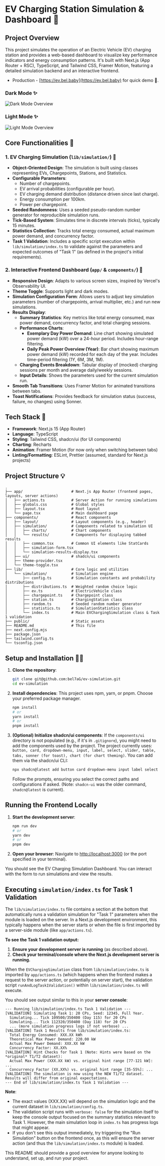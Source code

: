 # EV Charging Station Simulation & Dashboard 🎨

## Project Overview

This project simulates the operation of an Electric Vehicle (EV) charging station and provides a web-based dashboard to visualize key performance indicators and energy consumption patterns. It's built with Next.js (App Router + RSC), TypeScript, and Tailwind CSS, Framer Motion, featuring a detailed simulation backend and an interactive frontend.

- Production - [https://ev.bel.baby](https://ev.bel.baby) for quick demo 🚀.

### Dark Mode ✨

![Dark Mode Overview](./docs/assets/dark-overview.png)

### Light Mode ✨

![Light Mode Overview](./docs/assets/light-overview.png)

## Core Functionalities 🧐

### 1. EV Charging Simulation (`lib/simulation/`) 📸

- **Object-Oriented Design**: The simulation is built using classes representing EVs, Chargepoints, Stations, and Statistics.
- **Configurable Parameters**:
  - Number of chargepoints.
  - EV arrival probabilities (configurable per hour).
  - EV charging demand distribution (distance driven since last charge).
  - Energy consumption per 100km.
  - Power per chargepoint.
- **Seeded Randomness**: Uses a seeded pseudo-random number generator for reproducible simulation runs.
- **Tick-Based System**: Simulates time in discrete intervals (ticks), typically 15 minutes.
- **Statistics Collection**: Tracks total energy consumed, actual maximum power demand, and concurrency factor.
- **Task 1 Validation**: Includes a specific script execution within `lib/simulation/index.ts` to validate against the parameters and expected outcomes of "Task 1" (as defined in the project's initial requirements).

### 2. Interactive Frontend Dashboard (`app/` & `components/`) 📸

- **Responsive Design**: Adapts to various screen sizes, inspired by Vercel's Observability UI.
- **Theme Toggle**: Supports light and dark modes.
- **Simulation Configuration Form**: Allows users to adjust key simulation parameters (number of chargepoints, arrival multiplier, etc.) and run new simulations.
- **Results Display**:
  - **Summary Statistics**: Key metrics like total energy consumed, max power demand, concurrency factor, and total charging sessions.
  - **Performance Charts**:
    - **Exemplary Day Power Demand**: Line chart showing simulated power demand (kW) over a 24-hour period. Includes hour-range filtering.
    - **Daily Peak Power Overview (Year)**: Bar chart showing maximum power demand (kW) recorded for each day of the year. Includes time-period filtering (1Y, 6M, 3M, 1M).
  - **Charging Events Breakdown**: Tabular display of (mocked) charging sessions per month and average daily/weekly sessions.
  - **Input Details**: Shows the parameters used for the current simulation run.
- **Smooth Tab Transitions**: Uses Framer Motion for animated transitions between tabs.
- **Toast Notifications**: Provides feedback for simulation status (success, failure, no changes) using Sonner.

## Tech Stack 🥅

- **Framework**: Next.js 15 (App Router)
- **Language**: TypeScript
- **Styling**: Tailwind CSS, shadcn/ui (for UI components)
- **Charting**: Recharts
- **Animation**: Framer Motion (for now only when switching between tabs)
- **Linting/Formatting**: ESLint, Prettier (assumed, standard for Next.js projects)

## Project Structure 💡

```
.
├── app/                      # Next.js App Router (frontend pages, layouts, server actions)
│   ├── actions.ts            # Server Action for running simulations
│   ├── globals.css           # Global styles
│   ├── layout.tsx            # Root layout
│   └── page.tsx              # Main dashboard page
├── components/               # React components
│   ├── layout/               # Layout components (e.g., header)
│   ├── simulation/           # Components related to simulation UI
│   │   ├── charts/           # Chart components
│   │   └── results/          # Components for displaying tabbed results
│   │   ├── common.tsx        # Common UI elements like StatCards
│   │   ├── simulation-form.tsx
│   │   └── simulation-results-display.tsx
│   ├── ui/                   # shadcn/ui components
│   ├── theme-provider.tsx
│   └── theme-toggle.tsx
├── lib/                      # Core logic and utilities
│   └── simulation/           # Simulation engine
│       ├── config.ts         # Simulation constants and probability distributions
│       ├── distributions.ts  # Weighted random choice logic
│       ├── ev.ts             # ElectricVehicle class
│       ├── chargepoint.ts    # Chargepoint class
│       ├── station.ts        # ChargingStation class
│       ├── random.ts         # Seeded random number generator
│       ├── statistics.ts     # SimulationStatistics class
│       └── index.ts          # Main EVChargingSimulation class & Task 1 validation
├── public/                   # Static assets
├── README.md                 # This file
├── next.config.mjs
├── package.json
├── tailwind.config.ts
└── tsconfig.json
```

## Setup and Installation 🧑‍💻

1.  **Clone the repository**:

    ```bash
    git clone git@github.com:bel7aG/ev-simulation.git
    cd ev-simulation
    ```

2.  **Install dependencies**:
    This project uses npm, yarn, or pnpm. Choose your preferred package manager.

    ```bash
    npm install
    # or
    yarn install
    # or
    pnpm install
    ```

3.  **(Optional) Initialize shadcn/ui components**:
    If the `components/ui` directory is not populated (e.g., if it's in `.gitignore`), you might need to add the components used by the project. The project currently uses:
    `button, card, dropdown-menu, input, label, select, slider, table, tabs, sonner (for toast), chart (for chart theming)`.
    You can add them via the shadcn/ui CLI:
    ```bash
    npx shadcn@latest add button card dropdown-menu input label select slider table tabs sonner chart
    ```
    Follow the prompts, ensuring you select the correct paths and configurations if asked. (Note: `shadcn-ui` was the older command, `shadcn@latest` is current).

## Running the Frontend Locally

1.  **Start the development server**:

    ```bash
    npm run dev
    # or
    yarn dev
    # or
    pnpm dev
    ```

2.  **Open your browser**:
    Navigate to [http://localhost:3000](http://localhost:3000) (or the port specified in your terminal).

You should see the EV Charging Simulation Dashboard. You can interact with the form to run simulations and view the results.

## Executing `simulation/index.ts` for Task 1 Validation

The `lib/simulation/index.ts` file contains a section at the bottom that automatically runs a validation simulation for "Task 1" parameters when the module is loaded on the server. In a Next.js development environment, this typically happens when the server starts or when the file is first imported by a server-side module (like `app/actions.ts`).

**To see the Task 1 validation output:**

1.  **Ensure your development server is running** (as described above).
2.  **Check your terminal/console where the Next.js development server is running.**

When the `EVChargingSimulation` class from `lib/simulation/index.ts` is imported by `app/actions.ts` (which happens when the frontend makes a request to the server action, or potentially on server start), the validation script `runAndLogTask1Validation()` within `lib/simulation/index.ts` will execute.

You should see output similar to this in your **server console**:

```
--- Running lib/simulation/index.ts Task 1 Validation ---
[VALIDATION] Simulating Task 1: 20 CPs, Seed: 12345, Full Year.
  Simulating... Tick 109500/350400 (Day 115) for 20 CPs
  Simulating... Tick 112320/350400 (Day 118) for 20 CPs
  ... (more simulation progress logs if not verbose) ...
[VALIDATION] Task 1 Results from lib/simulation/index.ts:
  Total Energy Consumed: XXX.XX kWh
  Theoretical Max Power Demand: 220.00 kW
  Actual Max Power Demand: XXX.XX kW
  Concurrency Factor: XX.XX%
[VALIDATION] Hint Checks for Task 1 (Note: Hints were based on the *original* T1/T2 dataset):
  Actual Max Power (XXX.XX kW) vs. original hint range [77-121 kW]: ...
  Concurrency Factor (XX.XX%) vs. original hint range [35-55%]: ...
[VALIDATION] The simulation is now using the NEW T1/T2 dataset. Results will differ from original expectations.
--- End of lib/simulation/index.ts Task 1 Validation ---
```

**Note**:

- The exact values (XXX.XX) will depend on the simulation logic and the current dataset in `lib/simulation/config.ts`.
- The validation script runs with `verbose: false` for the simulation itself to keep the console output focused on the summary statistics relevant to Task 1. However, the main simulation loop in `index.ts` has progress logs that might appear.
- If you don't see this output immediately, try triggering the "Run Simulation" button on the frontend once, as this will ensure the server action (and thus the `lib/simulation/index.ts` module) is loaded.

This README should provide a good overview for anyone looking to understand, set up, and run your project.
